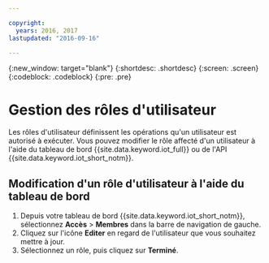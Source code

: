 ```yaml
---

copyright:
  years: 2016, 2017
lastupdated: "2016-09-16"

---
```


{:new_window: target="blank"}
{:shortdesc: .shortdesc}
{:screen: .screen}
{:codeblock: .codeblock}
{:pre: .pre}

# Gestion des rôles d'utilisateur

Les rôles d'utilisateur définissent les opérations qu'un utilisateur est autorisé à exécuter. Vous pouvez modifier le rôle affecté d'un utilisateur à l'aide du tableau de bord {{site.data.keyword.iot_full}} ou de l'API {{site.data.keyword.iot_short_notm}}.

## Modification d'un rôle d'utilisateur à l'aide du tableau de bord

1. Depuis votre tableau de bord {{site.data.keyword.iot_short_notm}}, sélectionnez **Accès** > **Membres** dans la barre de navigation de gauche.
2. Cliquez sur l'icône **Editer** en regard de l'utilisateur que vous souhaitez mettre à jour.
3. Sélectionnez un rôle, puis cliquez sur **Terminé**.

<!--
## Changing a user role by using the API

For information on using the API to change a user role, see the [{{site.data.keyword.iot_short_notm}} API documentation](https://docs.internetofthings.ibmcloud.com/swagger/v0002.html).
-->
